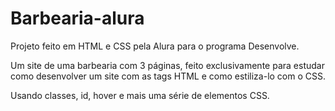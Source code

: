 # Barbearia-alura

Projeto feito em HTML e CSS pela Alura para o programa Desenvolve.

Um site de uma barbearia com 3 páginas, feito exclusivamente para estudar como desenvolver um site com as tags HTML e como estiliza-lo com o CSS.

Usando classes, id, hover e mais uma série de elementos CSS.